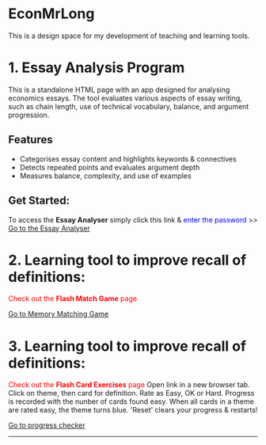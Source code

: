 # EconMrLong
This is a design space for my development of teaching and learning tools.
# 1. Essay Analysis Program  
This is a standalone HTML page with an app designed for analysing economics essays. The tool evaluates various aspects of essay writing, such as chain length, use of technical vocabulary, balance, and argument progression.  

## Features  
- Categorises essay content and highlights keywords & connectives
- Detects repeated points and evaluates argument depth  
- Measures balance, complexity, and use of examples  

## Get Started:
To access the **Essay Analyser** simply click this link &<span style="color:blue"> enter the password</span> >>
[Go to the Essay Analyser ](dsanamycc20plus4.html)

# 2. Learning tool to improve recall of definitions:  
<span style="color:red">Check out the **Flash Match Game** page </span>

[Go to Memory Matching Game](matchinggamekl.html)  

# 3. Learning tool to improve recall of definitions:  
<span style="color:red">Check out the **Flash Card Exercises** page </span> Open link in a new browser tab. Click on theme, then card for definition. Rate as Easy, OK or Hard. Progress is recorded with the nunber of cards found easy. When all cards in a theme are rated easy, the theme turns blue. 
'Reset' clears your progress & restarts!

[Go to progress checker](Flashcardprogress8.html)

---  


